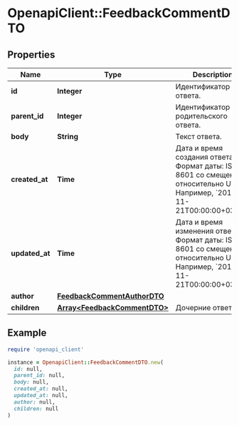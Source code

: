 # OpenapiClient::FeedbackCommentDTO

## Properties

| Name | Type | Description | Notes |
| ---- | ---- | ----------- | ----- |
| **id** | **Integer** | Идентификатор ответа. | [optional] |
| **parent_id** | **Integer** | Идентификатор родительского ответа. | [optional] |
| **body** | **String** | Текст ответа. | [optional] |
| **created_at** | **Time** | Дата и время создания ответа.  Формат даты: ISO 8601 со смещением относительно UTC. Например, &#x60;2017-11-21T00:00:00+03:00&#x60;.  | [optional] |
| **updated_at** | **Time** | Дата и время изменения ответа.  Формат даты: ISO 8601 со смещением относительно UTC. Например, &#x60;2017-11-21T00:00:00+03:00&#x60;.  | [optional] |
| **author** | [**FeedbackCommentAuthorDTO**](FeedbackCommentAuthorDTO.md) |  | [optional] |
| **children** | [**Array&lt;FeedbackCommentDTO&gt;**](FeedbackCommentDTO.md) | Дочерние ответы. | [optional] |

## Example

```ruby
require 'openapi_client'

instance = OpenapiClient::FeedbackCommentDTO.new(
  id: null,
  parent_id: null,
  body: null,
  created_at: null,
  updated_at: null,
  author: null,
  children: null
)
```


